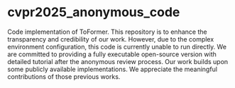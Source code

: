 # cvpr2025_anonymous_code
Code implementation of ToFormer. This repository is to enhance the transparency and credibility of our work. However, due to the complex environment configuration, this code is currently unable to run directly. We are committed to providing a fully executable open-source version with detailed tutorial after the anonymous review process. Our work builds upon some publicly available implementations. We appreciate the meaningful contributions of those previous works. 
